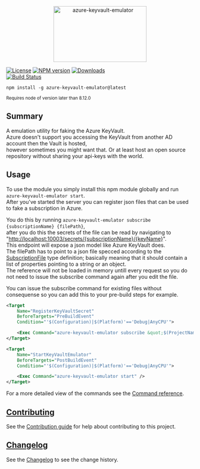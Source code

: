 [//]: # (Header)

<div align="center">
  <a  href="https://gitlab.com/Marvin-Brouwer/azure-keyvault-emulator#readme" 
      align="center" >
      <img  width="250" height="150" 
            align="center" alt="azure-keyvault-emulator" title="azure-keyvault-emulator" 
            src="https://gitlab.com/Marvin-Brouwer/azure-keyvault-emulator/raw/master/resource/banner.png?inline=false" />
  </a>
</div>
  
[![License][license-image]][license-url] 
[![NPM version][npm-version-image]][npm-package-url] 
[![Downloads][npm-downloads-image]][npm-package-url]  
[![Build Status][build-image]][build-url]  
  
[//]: # (Documentation)
  
```plaintext
npm install -g azure-keyvault-emulator@latest
```
<sub>Requires node of version later than 8.12.0</sub>
  
## Summary  
  
A emulation utility for faking the Azure KeyVault.  
Azure doesn't support you accessing the KeyVault from another AD account then the Vault is hosted,  
however sometimes you might want that. Or at least host an open source repository without sharing your 
api-keys with the world.  
  
## Usage  
  
To use the module you simply install this npm module globally and run ```azure-keyvault-emulator start```.  
After you've started the server you can register json files that can be used to fake a subscription in Azure.  
  
[subscription-file-url]: https://gitlab.com/Marvin-Brouwer/azure-keyvault-emulator/blob/master/lib/AzureKeyVault/SubscriptionFile.ts
[joke-url]: https://www.youtube.com/watch?v=6n3pFFPSlW4

You do this by running ```azure-keyvault-emulator subscribe {subscriptionName} {filePath}```,  
after you do this the secrets of the file can be read by navigating to "[http://localhost:10003/secrets/{subscriptionName}/{keyName}][joke-url]".  
This endpoint will expose a json model like Azure KeyVault does.  
The filePath has to point to a json file specced according to the [SubscriptionFile][subscription-file-url] type definition; basically meaning that it should contain a list of properties pointing to a string or an object.  
The reference will not be loaded in memory untill every request so you do not need to issue the subscribe command again after you edit the file.  
  
You can issue the subscribe command for existing files without consequense so you can add this to your pre-build steps for example.  
```xml
<Target 
    Name="RegisterKeyVaultSecret" 
    BeforeTargets="PreBuildEvent" 
    Condition="'$(Configuration)|$(Platform)'=='Debug|AnyCPU'">

    <Exec Command="azure-keyvault-emulator subscribe &quot;$(ProjectName)&quot; &quot;$(ProjectDir)secrets.json&quot;" />
</Target>

<Target 
    Name="StartKeyVaultEmulator" 
    BeforeTargets="PostBuildEvent" 
    Condition="'$(Configuration)|$(Platform)'=='Debug|AnyCPU'">

    <Exec Command="azure-keyvault-emulator start" />
</Target>
```
  
[command-reference-url]: https://gitlab.com/Marvin-Brouwer/azure-keyvault-emulator/blob/master/Command%20reference.md
For a more detailed view of the commands see the [Command reference][command-reference-url].
  
## [Contributing][contributing-url]  
[contributing-url]: https://gitlab.com/Marvin-Brouwer/azure-keyvault-emulator/blob/master/Contributing.md
  
See the [Contribution guide][contributing-url] for help about contributing to this project.  
  
## [Changelog][changelog-url]  
[changelog-url]: https://gitlab.com/Marvin-Brouwer/azure-keyvault-emulator/blob/master/Changelog.md
  
See the [Changelog][changelog-url] to see the change history.  
  
[//]: # (Labels)

[npm-package-url]: https://www.npmjs.com/package/azure-keyvault-emulator
[npm-version-image]: https://img.shields.io/npm/v/azure-keyvault-emulator.svg?style=flat-square
[npm-downloads-image]: https://img.shields.io/npm/dm/azure-keyvault-emulator.svg?style=flat-square

[license-url]: https://gitlab.com/Marvin-Brouwer/azure-keyvault-emulator/blob/master/License.md#blob-content-holder
[license-image]: https://img.shields.io/badge/license-Apache--2.0-blue.svg?style=flat-square
[build-url]: https://gitlab.com/Marvin-Brouwer/azure-keyvault-emulator/pipelines
[build-image]: https://gitlab.com/Marvin-Brouwer/azure-keyvault-emulator/badges/master/build.svg?style=flat-square
[coverage-image]: https://gitlab.com/Marvin-Brouwer/azure-keyvault-emulator/badges/master/coverage.svg?style=flat-square